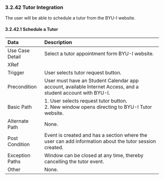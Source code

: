 ### 3.2.42 Tutor Integration

The user will be able to schedule a tutor from the BYU-I website.

#### 3.2.42.1 Schedule a Tutor

| Data          | Description |
|:--------------|:----------------|
|Use Case Detail| Select a tutor appointment form BYU-I website.|
|XRef           ||
|Trigger        | User selects tutor request button.|
|Precondition   | User must have an Student Calendar app account, available Internet Access, and a student account with BYU-I.|
|Basic Path     | 1. User selects request tutor button.<br /> 2. New window opens directing to BYU-I Tutor website.|
|Alternate Path | None.|
|Post Condition | Event is created and has a section where the user can add information about the tutor session created.|
|Exception Paths| Window can be closed at any time, thereby cancelling the tutor event.|
|Other          | None. |
